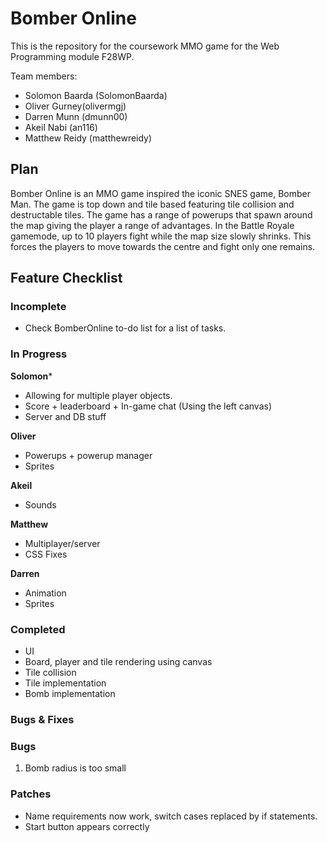 # Bomber Online

This is the repository for the coursework MMO game for the Web Programming module F28WP.

Team members:
- Solomon Baarda (SolomonBaarda)
- Oliver Gurney(olivermgj)
- Darren Munn (dmunn00)
- Akeil Nabi (an116)
- Matthew Reidy (matthewreidy)

## Plan

Bomber Online is an MMO game inspired the iconic SNES game, Bomber Man.  The game is top down and tile based featuring tile collision and destructable tiles.  The game has a range of powerups that spawn around the map giving the player a range of advantages.  In the Battle Royale gamemode, up to 10 players fight while the map size slowly shrinks.  This forces the players to move towards the centre and fight only one remains.  


## Feature Checklist

### Incomplete
- Check BomberOnline to-do list for a list of tasks.

### In Progress
**Solomon***
- Allowing for multiple player objects.
- Score + leaderboard + In-game chat (Using the left canvas)
- Server and DB stuff

**Oliver**
- Powerups + powerup manager
- Sprites

**Akeil**
- Sounds

**Matthew**
- Multiplayer/server
- CSS Fixes

**Darren**
- Animation
- Sprites

### Completed
- UI
- Board, player and tile rendering using canvas
- Tile collision
- Tile implementation
- Bomb implementation



### Bugs & Fixes

### Bugs

1. Bomb radius is too small

### Patches

- Name requirements now work, switch cases replaced by if statements.
- Start button appears correctly
